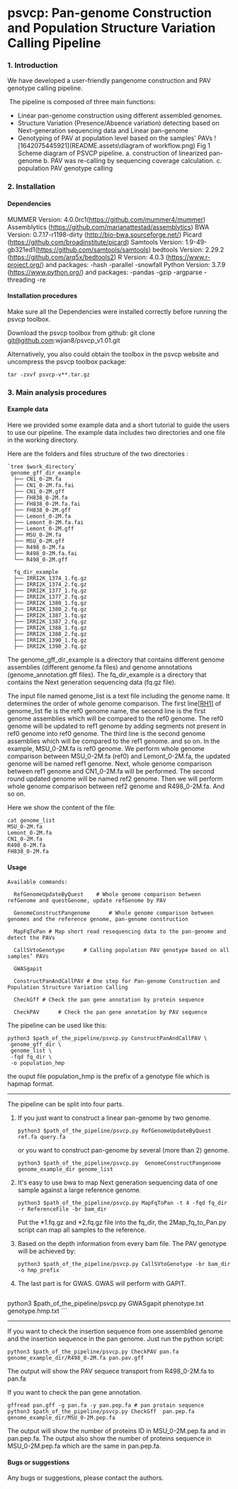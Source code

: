 # psvcp: Pan-genome Construction and Population Structure Variation Calling Pipeline

### 1. Introduction

We have developed a user-friendly pangenome construction and PAV genotype calling pipeline.

​    The pipeline  is composed of three main functions:
* Linear pan-genome construction using different assembled genomes.
* Structure Variation (Presence/Absence variation) detecting based on Next-generation sequencing data and Linear pan-genome
* Genotyping of PAV at population level based on the samples' PAVs
 ![1642075445921](README.assets\diagram of workflow.png)
Fig 1 Scheme diagram of PSVCP pipeline. a. construction of linearized pan-genome
b. PAV was re-calling by sequencing coverage calculation. c. population PAV genotype calling


### 2. Installation

#### Dependencies
MUMMER Version: 4.0.0rc1(https://github.com/mummer4/mummer)
Assemblytics (https://github.com/marianattestad/assemblytics)
BWA Version: 0.7.17-r1198-dirty (http://bio-bwa.sourceforge.net/)
Picard (https://github.com/broadinstitute/picard)
Samtools Version: 1.9-49-gb321ed1(https://github.com/samtools/samtools)
bedtools Version: 2.29.2 (https://github.com/arq5x/bedtools2)
R  Version: 4.0.3 (https://www.r-project.org/) and packages: 
    -hash
    -parallel
    -snowfall
Python Version: 3.7.9  (https://www.python.org/) and packages:
    -pandas
    -gzip
    -argparse
    -threading
    -re

#### Installation procedures

Make sure all the Dependencies were installed correctly before running the psvcp toolbox.

Download the psvcp toolbox from github: git clone git@github.com:wjian8/psvcp_v1.01.git


Alternatively, you also could obtain the toolbox in the psvcp website and uncompress the psvcp toolbox package:

`tar -zxvf psvcp-v**.tar.gz`

### 3. Main analysis procedures

#### Example data

Here we provided some example data and a short tutorial to guide the users to use our pipeline. The example data includes two directories and one file in the working directory.

Here are the folders and files structure of the two directories :

```
`tree $work_directory`
 genome_gff_dir_example
  ├── CN1_0-2M.fa
  ├── CN1_0-2M.fa.fai
  ├── CN1_0-2M.gff
  ├── FH838_0-2M.fa
  ├── FH838_0-2M.fa.fai
  ├── FH838_0-2M.gff
  ├── Lemont_0-2M.fa
  ├── Lemont_0-2M.fa.fai
  ├── Lemont_0-2M.gff
  ├── MSU_0-2M.fa
  ├── MSU_0-2M.gff
  ├── R498_0-2M.fa
  ├── R498_0-2M.fa.fai
  └── R498_0-2M.gff

  fq_dir_example
  ├── IRRI2K_1374_1.fq.gz
  ├── IRRI2K_1374_2.fq.gz
  ├── IRRI2K_1377_1.fq.gz
  ├── IRRI2K_1377_2.fq.gz
  ├── IRRI2K_1380_1.fq.gz
  ├── IRRI2K_1380_2.fq.gz
  ├── IRRI2K_1387_1.fq.gz
  ├── IRRI2K_1387_2.fq.gz
  ├── IRRI2K_1388_1.fq.gz
  ├── IRRI2K_1388_2.fq.gz
  ├── IRRI2K_1390_1.fq.gz
  ├── IRRI2K_1390_2.fq.gz
```



The genome_gff_dir_example is a directory that contains different genome assemblies (different genome.fa files) and genome annotations (genome_annotation.gff files). The fq_dir_example is a directory that contains the Next generation sequencing data (fq.gz file). 

The input file named genome_list is a text file including the genome name. It determines the order of whole genome comparison. The first line[[RH1\]](#_msocom_1)  of genome_list fle is the ref0 genome name, the second line is the first genome assemblies which will be compared to the ref0 genome. The ref0 genome will be updated to ref1 genome by adding segments not present in ref0 genome into ref0 genome. The third line is the second genome assemblies which will be compared to the ref1 genome. and so on. In the example, MSU_0-2M.fa is ref0 genome. We perform whole genome comparison between MSU_0-2M.fa (ref0) and Lemont_0-2M.fa, the updated genome will be named ref1 genome. Next, whole genome comparison between ref1 genome and CN1_0-2M.fa will be performed. The second round updated genome will be named ref2 genome. Then we will perform whole genome comparison between ref2 genome and R498_0-2M.fa. And so on. 

Here we show the content of the file:

```
cat genome_list 
MSU_0-2M.fa
Lemont_0-2M.fa
CN1_0-2M.fa
R498_0-2M.fa
FH838_0-2M.fa
```



#### Usage

```
Available commands:

  RefGenomeUpdateByQuest    # Whole genome comparison between refGenome and questGenome, update refGenome by PAV

  GenomeConstructPangenome      # Whole genome comparison between genomes and the reference genome, pan-genome construction

  MapFqToPan # Map short read resequencing data to the pan-genome and detect the PAVs

  CallSVtoGenotype      # Calling population PAV genotype based on all samples’ PAVs

  GWASgapit    

  ConstructPanAndCallPAV # One step for Pan-genome Construction and Population Structure Variation Calling

  CheckGff # Check the pan gene annotation by protein sequence

  CheckPAV      # Check the pan gene annotation by PAV sequence
```

The pipeline can be used like this:

```
python3 $path_of_the_pipeline/psvcp.py ConstructPanAndCallPAV \
 genome_gff_dir \
 genome_list \
 -fqd fq_dir \
 -o population_hmp
```

the ouput file population_hmp is the prefix of a genotype file which is hapmap format.

---

The pipeline can be split into four parts.

1. If you just want to construct a linear pan-genome by two genome.

   ```
   python3 $path_of_the_pipeline/psvcp.py RefGenomeUpdateByQuest ref.fa query.fa
   ```

   or you want to construct pan-genome by several (more than 2) genome.

   ```
   python3 $path_of_the_pipeline/psvcp.py  GenomeConstructPangenome genome_example_dir genome_list
   ```

   

2. It's easy to use bwa to map Next generation sequencing data of one sample against a large reference genome.

   ```
   python3 $path_of_the_pipeline/psvcp.py MapFqToPan -t 4 -fqd fq_dir -r ReferenceFile -br bam_dir
   ```

   Put the *1.fq.gz and *2.fq.gz file into the fq_dir, the 2Map_fq_to_Pan.py script can map all samples to the reference.

3. Based on the depth information from every bam file. The PAV genotype will be achieved by:

   ```
   python3 $path_of_the_pipeline/psvcp.py CallSVtoGenotype -br bam_dir -o hmp_prefix
   ```

4. The last part is for GWAS. GWAS will perform with GAPIT.

    ```
python3 $path_of_the_pipeline/psvcp.py GWASgapit phenotype.txt genotype.hmp.txt
    ```

---

If you want to check the insertion sequence from one assembled genome and the insertion sequence in the pan genome. Just run the python script:

```
python3 $path_of_the_pipeline/psvcp.py CheckPAV pan.fa genome_example_dir/R498_0-2M.fa pan.pav.gff
```


The output will show the PAV sequece transport from R498_0-2M.fa to pan.fa

If you want to check the pan gene annotation.

```
gffread pan.gff -g pan.fa -y pan.pep.fa # pan protain sequence
python3 $path_of_the_pipeline/psvcp.py CheckGff  pan.pep.fa genome_example_dir/MSU_0-2M.pep.fa 
```


The output will show the number of proteins ID in MSU_0-2M.pep.fa and in pan.pep.fa. The output also show the number of proteins sequence in  MSU_0-2M.pep.fa which are the same in pan.pep.fa.

#### Bugs or suggestions
Any bugs or suggestions, please contact the authors.